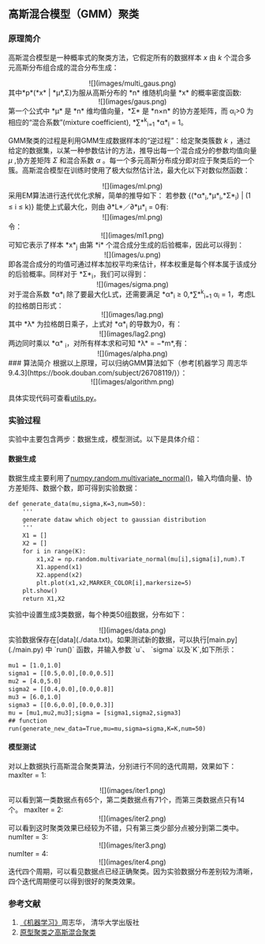 ## 高斯混合模型（GMM）聚类
### 原理简介
高斯混合模型是一种概率式的聚类方法，它假定所有的数据样本 *x* 由 *k* 个混合多元高斯分布组合成的混合分布生成：  
<div align=center>
	![](images/multi_gaus.png)
</div>
其中*p*(*x* | *μ*,Σ)为服从高斯分布的 *n* 维随机向量 *x* 的概率密度函数:
<div align=center>
	![](images/gaus.png)
</div>
第一个公式中 *μ* 是 *n* 维均值向量，*Σ* 是 *n×n* 的协方差矩阵，而 α<sub>i</sub>>0 为相应的“混合系数”(mixture coefficient), *∑*<sup>k</sup><sub>i=1</sub> *α*<sub>i</sub> = 1。  

GMM聚类的过程是利用GMM生成数据样本的“逆过程”：给定聚类簇数 *k* ，通过给定的数据集，以某一种参数估计的方法，推导出每一个混合成分的参数均值向量 *μ* ,协方差矩阵 *Σ* 和混合系数 *α* 。每一个多元高斯分布成分即对应于聚类后的一个簇。高斯混合模型在训练时使用了极大似然估计法，最大化以下对数似然函数：
<div align=center>
	![](images/ml.png)
</div>
采用EM算法进行迭代优化求解，简单的推导如下：  
若参数 {(*α*<sub>i</sub>,*μ*<sub>i</sub>,*Σ*<sub>i</sub>) | (1 ≤ i ≤ k)} 能使上式最大化，则由 ∂*L*／∂*μ*<sub>i</sub> = 0有:  
<div align=center>
	![](images/ml.png)
</div>
令：
<div align=center>
	![](images/ml1.png)
</div>
可知它表示了样本 *x*<sub>j</sub> 由第 *i* 个混合成分生成的后验概率，因此可以得到：
<div align=center>
	![](images/u.png)
</div>
即各混合成分的均值可通过样本加权平均来估计，样本权重是每个样本属于该成分的后验概率。同样对于 *Σ*<sub>i</sub>，我们可以得到：  
<div align=center>
	![](images/sigma.png)
</div>
对于混合系数 *α*<sub>i</sub> 除了要最大化L式，还需要满足 *α*<sub>i</sub> ≥ 0,*∑*<sup>k</sup><sub>i=1</sub> α<sub>i</sub> = 1，考虑L的拉格朗日形式：
<div align=center>
	![](images/lag.png)
</div>
其中 *λ* 为拉格朗日乘子，上式对 *α*<sub>i</sub> 的导数为0，有：
<div align=center>
	![](images/lag2.png)
</div>
两边同时乘以 *α* <sub>i</sub>，对所有样本求和可知 *λ* = −*m*,有：
<div align=center>
	![](images/alpha.png)
</div>
### 算法简介  
根据以上原理，可以归纳GMM算法如下（参考[机器学习 周志华 9.4.3](https://book.douban.com/subject/26708119/)）：
<div align=center>
	![](images/algorithm.png)
</div>

具体实现代码可查看[utils.py](./utils.py)。 

### 实验过程
实验中主要包含两步：数据生成，模型测试。以下是具体介绍：
#### 数据生成
数据生成主要利用了[numpy.random.multivariate_normal()](https://docs.scipy.org/doc/numpy-1.14.0/reference/generated/numpy.random.multivariate_normal.html)，输入均值向量、协方差矩阵、数据个数，即可得到实验数据：  

	def generate_data(mu,sigma,K=3,num=50):
	    '''
	    generate dataw which object to gaussian distribution
	    '''
	    X1 = []
	    X2 = []
	    for i in range(K):
	        x1,x2 = np.random.multivariate_normal(mu[i],sigma[i],num).T
	        X1.append(x1)
	        X2.append(x2)
	        plt.plot(x1,x2,MARKER_COLOR[i],markersize=5)
	    plt.show()
	    return X1,X2
 
 实验中设置生成3类数据，每个种类50组数据，分布如下：  
 <div align=center>
	![](images/data.png)
</div>
实验数据保存在[data](./data.txt)。如果测试新的数据，可以执行[main.py](./main.py) 中 `run()` 函数，并输入参数 `u`、 `sigma` 以及`K`,如下所示：  

	mu1 = [1.0,1.0]
   	sigma1 = [[0.5,0.0],[0.0,0.5]]
   	mu2 = [4.0,5.0]
   	sigma2 = [[0.4,0.0],[0.0,0.8]]
   	mu3 = [6.0,1.0]
   	sigma3 = [[0.6,0.0],[0.0,0.3]]
   	mu = [mu1,mu2,mu3];sigma = [sigma1,sigma2,sigma3]
   	## function
   	run(generate_new_data=True,mu=mu,sigma=sigma,K=K,num=50)
#### 模型测试 
对以上数据执行高斯混合聚类算法，分别进行不同的迭代周期，效果如下：  
maxIter = 1: 
<div align=center>
	![](images/iter1.png)
</div>
可以看到第一类数据点有65个，第二类数据点有71个，而第三类数据点只有14个。  
maxIter = 2:  
<div align=center>
	![](images/iter2.png)
</div>
可以看到这时聚类效果已经较为不错，只有第三类少部分点被分到第二类中。  
numIter = 3:
<div align=center>
	![](images/iter3.png)
</div>
numIter = 4:
<div align=center>
	![](images/iter4.png)
</div>
迭代四个周期，可以看见数据点已经正确聚类。因为实验数据分布差别较为清晰，四个迭代周期便可以得到很好的聚类效果。

### 参考文献  
1. [《机器学习》](https://book.douban.com/subject/26708119/)周志华， 清华大学出版社   
2. [原型聚类之高斯混合聚类](https://blog.csdn.net/faiculty/article/details/79343640)